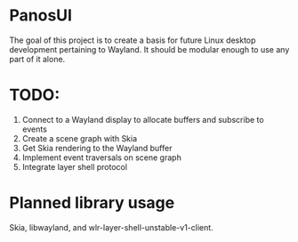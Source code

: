 # PanosUI
The goal of this project is to create a basis for future Linux desktop development pertaining to Wayland. It should be modular enough to use any part of it alone.

# TODO:
1. Connect to a Wayland display to allocate buffers and subscribe to events
2. Create a scene graph with Skia
3. Get Skia rendering to the Wayland buffer
4. Implement event traversals on scene graph
5. Integrate layer shell protocol

# Planned library usage
Skia, libwayland, and wlr-layer-shell-unstable-v1-client.
